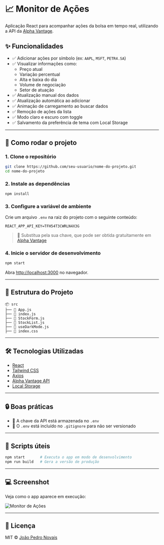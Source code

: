 # 📈 Monitor de Ações

Aplicação React para acompanhar ações da bolsa em tempo real, utilizando a API da [Alpha Vantage](https://www.alphavantage.co/).

## ✨ Funcionalidades

- ✅ Adicionar ações por símbolo (ex: `AAPL`, `MSFT`, `PETR4.SA`)
- ✅ Visualizar informações como:
  - Preço atual
  - Variação percentual
  - Alta e baixa do dia
  - Volume de negociação
  - Setor de atuação
- ✅ Atualização manual dos dados
- ✅ Atualização automática ao adicionar
- ✅ Animação de carregamento ao buscar dados
- ✅ Remoção de ações da lista
- ✅ Modo claro e escuro com toggle
- ✅ Salvamento da preferência de tema com Local Storage

---

## 🚀 Como rodar o projeto

### 1. Clone o repositório

```bash
git clone https://github.com/seu-usuario/nome-do-projeto.git
cd nome-do-projeto
```

### 2. Instale as dependências

```bash
npm install
```

### 3. Configure a variável de ambiente

Crie um arquivo `.env` na raiz do projeto com o seguinte conteúdo:

```env
REACT_APP_API_KEY=TFH54T3CWRLN4X3G
```

> 🔐 Substitua pela sua chave, que pode ser obtida gratuitamente em [Alpha Vantage](https://www.alphavantage.co/support/#api-key)

### 4. Inicie o servidor de desenvolvimento

```bash
npm start
```

Abra [http://localhost:3000](http://localhost:3000) no navegador.

---

## 📁 Estrutura do Projeto

```
📦 src
├── 📄 App.js
├── 📄 index.js
├── 📄 StockForm.js
├── 📄 StockList.js
├── 📄 useDarkMode.js
├── 📄 index.css
```

---

## 🛠 Tecnologias Utilizadas

- [React](https://reactjs.org/)
- [Tailwind CSS](https://tailwindcss.com/)
- [Axios](https://axios-http.com/)
- [Alpha Vantage API](https://www.alphavantage.co/)
- [Local Storage](https://developer.mozilla.org/en-US/docs/Web/API/Window/localStorage)

---

## 🔒 Boas práticas

- 🔐 A chave da API está armazenada no `.env`
- 🚫 O `.env` está incluído no `.gitignore` para não ser versionado

---

## 🧪 Scripts úteis

```bash
npm start       # Executa o app em modo de desenvolvimento
npm run build   # Gera a versão de produção
```

---

## 💻 Screenshot

Veja como o app aparece em execução:

![Monitor de Ações](./Screenshot_acoes.png)

---

## 📄 Licença

MIT © [João Pedro Novais](https://github.com/jopnovais)
